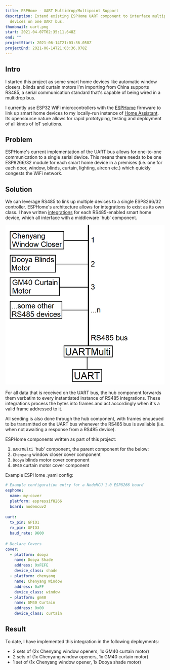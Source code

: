 ```yaml
---
title: ESPHome - UART Multidrop/Multipoint Support
description: Extend existing ESPHome UART component to interface multiple
  devices on one UART bus.
thumbnail: uart.png
start: 2021-04-07T02:35:11.648Z
end: ""
projectStart: 2021-06-14T21:03:36.058Z
projectEnd: 2021-06-14T21:03:36.078Z
---
```

## Intro

I started this project as some smart home devices like automatic window closers, blinds and curtain motors I'm importing from China supports RS485, a serial communication standard that's capable of being wired in a multidrop bus.

I currently use ESP32 WiFi microcontrollers with the [ESPHome](https://esphome.io) firmware to link up smart home devices to my locally-run instance of [Home Assistant](https://www.home-assistant.io). Its opensource nature allows for rapid prototyping, testing and deployment of all kinds of IoT solutions.

## Problem

ESPHome's current implementation of the UART bus allows for one-to-one communication to a single serial device. This means there needs to be one ESP8266/32 module for each smart home device in a premises (i.e. one for each door, window, blinds, curtain, lighting, aircon etc.) which quickly congests the WiFi network.

## Solution

We can leverage RS485 to link up multiple devices to a single ESP8266/32 controller. ESPHome's architecture allows for integrations to exist as its own class. I have written [integrations](https://github.com/esphome/esphome/pull/1670) for each RS485-enabled smart home device, which all interface with a middleware 'hub' component.

![RS485 Devices in a Multidrop Configuration](1.png "RS485 Devices in a Multidrop Configuration")

For all data that is received on the UART bus, the hub component forwards them verbatim to every instantiated instance of RS485 integrations. These integrations process the bytes into frames and act accordingly when it's a valid frame addressed to it.

All sending is also done through the hub component, with frames enqueued to be transmitted on the UART bus whenever the RS485 bus is available (i.e. when not awaiting a response from a RS485 device).

ESPHome components written as part of this project:

1. `UARTMulti` 'hub' component, the parent component for the below:
2. `Chenyang` window closer cover component
3. `Dooya` blinds motor cover component
4. `GM40` curtain motor cover component

Example ESPHome .yaml config:

```yaml
# Example configuration entry for a NodeMCU 1.0 ESP8266 board
esphome:
  name: my-cover
  platform: espressif8266
  board: nodemcuv2

uart:
  tx_pin: GPIO1
  rx_pin: GPIO3
  baud_rate: 9600

# Declare Covers
cover:
  - platform: dooya
    name: Dooya Shade
    address: 0xFEFE
    device_class: shade
  - platform: chenyang
    name: Chenyang Window
    address: 0xFF
    device_class: window
  - platform: gm40
    name: GM40 Curtain
    address: 0x00
    device_class: curtain
```

## Result

To date, I have implemented this integration in the following deployments:

* 2 sets of (2x Chenyang window openers, 1x GM40 curtain motor)
* 2 sets of (1x Chenyang window openers, 1x GM40 curtain motor)
* 1 set of (1x Chenyang window opener, 1x Dooya shade motor)